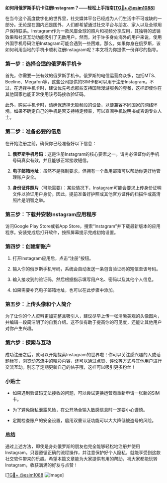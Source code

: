 **如何用俄罗斯手机卡注册Instagram？——轻松上手指南[[TG💪+ @esim1088](https://t.me/s/esim1088)]**

在当今这个高度数字化的世界里，社交媒体平台已经成为人们生活中不可或缺的一部分。无论是在国内还是国外，人们都希望通过社交平台与朋友、家人以及全球用户保持联系。Instagram作为一款风靡全球的照片和视频分享应用，其独特的滤镜效果和社区互动功能吸引了无数用户。然而，对于许多身处海外的用户来说，使用外国手机号码注册Instagram可能会遇到一些困难。那么，如果你身在俄罗斯，该如何利用当地的手机卡顺利注册Instagram呢？本文将为你提供一份详尽的指导。

### **第一步：选择合适的俄罗斯手机卡**

首先，你需要一张有效的俄罗斯手机卡。俄罗斯的电信运营商众多，包括MTS、Beeline、Megafon等，这些公司提供的SIM卡都可以用于注册Instagram。不过，在选择手机卡时，建议优先考虑那些支持国际漫游服务的套餐，这样即使你在其他国家也能正常使用该号码接收验证码。

此外，购买手机卡时，请确保选择无锁频段的设备，以便兼容不同国家的网络环境。如果不确定自己的手机是否支持特定频率，可以查阅手机说明书或咨询专业人士。

### **第二步：准备必要的信息**

在开始注册之前，确保你已经准备好以下信息：

1. **俄罗斯手机号码**：这是注册Instagram的核心要素之一。请务必保证你的手机号码真实有效，并且能够正常接收短信。
   
2. **电子邮箱地址**：虽然不是强制要求，但拥有一个备用邮箱可以帮助你更好地管理账户安全。

3. **身份证件照片**（可能需要）：某些情况下，Instagram可能会要求上传身份证明文件以验证用户身份。因此，提前准备好护照或其他官方证件的扫描件或高清照片是明智之举。

### **第三步：下载并安装Instagram应用程序**

访问Google Play Store或者App Store，搜索“Instagram”并下载最新版本的应用程序。安装完成后打开软件，按照屏幕提示完成初始设置。

### **第四步：创建新账户**

1. 打开Instagram应用后，点击“注册”按钮。
   
2. 输入你的俄罗斯手机号码，系统会自动发送一条包含验证码的短信至该号码。

3. 输入接收到的验证码，然后根据指示填写用户名、密码以及其他个人信息。

4. 如果需要补充电子邮箱地址，也可以在此步骤中添加。

### **第五步：上传头像和个人简介**

为了让你的个人资料更加完整且吸引人，建议尽早上传一张清晰美观的头像图片，并编辑一段简洁明了的自我介绍。这不仅有助于提高你的可见度，还能让其他用户对你产生兴趣。

### **第六步：探索与互动**

成功注册之后，就可以开始探索Instagram的世界啦！你可以关注感兴趣的人或话题标签，浏览动态流中的精彩内容，还可以通过点赞、评论等方式与其他用户进行交流互动。别忘了定期更新自己的帖子哦，这样可以吸引更多粉丝！

### **小贴士**

- 如果遇到验证码无法接收的问题，可以尝试更换运营商重新申请一张新的SIM卡。
  
- 为了避免隐私泄露风险，在公开场合输入敏感信息时一定要小心谨慎。

- 定期检查账户的安全设置，启用双重认证功能可以大大降低被盗号的风险。

### **总结**

通过上述方法，即使是身处俄罗斯的朋友也完全能够轻松地注册并使用Instagram。只要遵循正确的流程操作，并注意保护好个人隐私，就能享受到这款社交软件带来的乐趣。希望本篇文章能为大家提供有用的帮助，祝大家都能玩转Instagram，收获满满的好友与点赞！

[[TG💪+ @esim1088](https://t.me/s/esim1088) ![Image](https://i.postimg.cc/4NQfJmqS/Snipaste-2025-05-13-00-14-12.png)]